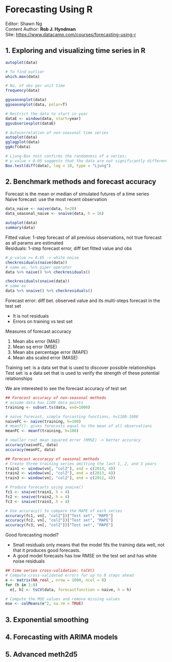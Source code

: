 # Forecasting Using R

Editor: Shawn Ng<br>
Content Author: **Rob J. Hyndman**<br>
Site: https://www.datacamp.com/courses/forecasting-using-r<br>

## 1. Exploring and visualizing time series in R
```r
autoplot(data)

# To find outlier
which.max(data)

# No. of obs per unit time
frequency(data)

ggseasonplot(data)
ggseasonplot(data, polar=T)

# Restrict the data to start in year
dataE <- window(data, start=year)
ggsubseriesplot(dataE)

# Autocorrelation of non-seasonal time series
autoplot(data)
gglagplot(data)
ggAcf(data)

# Ljung-Box test confirms the randomness of a series; 
# p-value > 0.05 suggests that the data are not significantly different from white noise
Box.test(diff(data), lag = 10, type = "Ljung")
```





## 2. Benchmark methods and forecast accuracy
Forecast is the mean or median of simulated futures of a time series<br>
Naive forecast: use the most recent observation

```r
data_naive <- naive(data, h=20)
data_seasonal_naive <- snaive(data, h = 16)

autoplot(data)
summary(data)
```

Fitted value: 1-step forecast of all previous observations, not true forecast as all params are estimated<br>
Residuals: 1-step forecast error, diff bet fitted value and obs

```r
# p-value >= 0.05 -> white noise
checkresiduals(naive(data))
# same as, %>% piper operator
data %>% naive() %>% checkresiduals()

checkresiduals(snaive(data))
# same as
data %>% snaive() %>% checkresiduals()
```

Forecast error: diff bet. observed value and its multi-steps forecast in the test set
* It is not residuals
* Errors on training vs test set

Measures of forecast accuracy
1. Mean abs error (MAE)
2. Mean sq error (MSE)
3. Mean abs percentage error (MAPE)
4. Mean abs scaled error (MASE)

Training set: is a data set that is used to discover possible relationships<br>
Test set: is a data set that is used to verify the strength of these potential relationships

We are interested to see the forecast accuracy of test set

```r
## Forecast accuracy of non-seasonal methods
# assume data has 1108 data points
training <- subset.ts(data, end=1000)

# naive forecast, simple forcasting functions, h=1108-1000
naiveFC <- naive(training, h=108)
# meanf(): gives forecasts equal to the mean of all observations
meanFC <- meanf(training, h=108)

# smaller root mean squared error (RMSE) -> better accuracy
accuracy(naiveFC, data)
accuracy(meanFC, data)

## Forecast accuracyy of seasonal methods
# Create three training series omitting the last 1, 2, and 3 years
train1 <- window(vn[, "colZ"], end = c(2014, 4))
train2 <- window(vn[, "colZ"], end = c(2013, 4))
train3 <- window(vn[, "colZ"], end = c(2012, 4))

# Produce forecasts using snaive()
fc1 <- snaive(train1, h = 4)
fc2 <- snaive(train2, h = 4)
fc3 <- snaive(train3, h = 4)

# Use accuracy() to compare the MAPE of each series
accuracy(fc1, vn[, "colZ"])["Test set", "MAPE"]
accuracy(fc2, vn[, "colZ"])["Test set", "MAPE"]
accuracy(fc3, vn[, "colZ"])["Test set", "MAPE"]
```

Good forecasting model?
* Small residuals only means that the model fits the training data well, not that it produces good forecasts.
* A good model forecasts has low RMSE on the test set and has white noise residuals

```r
## time series cross-validation: tsCV()
# Compute cross-validated errors for up to 8 steps ahead
e <- matrix(NA_real_, nrow = 1000, ncol = 8)
for (h in 1:8)
  e[, h] <- tsCV(data, forecastfunction = naive, h = h)

# Compute the MSE values and remove missing values
mse <- colMeans(e^2, na.rm = TRUE)
```


## 3. Exponential smoothing


## 4. Forecasting with ARIMA models


## 5. Advanced meth2d5


